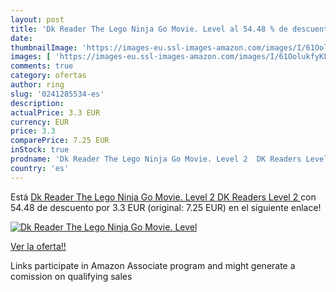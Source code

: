 ```yaml
---
layout: post
title: 'Dk Reader The Lego Ninja Go Movie. Level al 54.48 % de descuento'
date: 
thumbnailImage: 'https://images-eu.ssl-images-amazon.com/images/I/61OolukfyKL._SL200_.jpg'
images: [ 'https://images-eu.ssl-images-amazon.com/images/I/61OolukfyKL._SL200_.jpg' ]
comments: true
category: ofertas
author: ring
slug: '0241285534-es'
description:
actualPrice: 3.3 EUR
currency: EUR
price: 3.3
comparePrice: 7.25 EUR
inStock: true
prodname: 'Dk Reader The Lego Ninja Go Movie. Level 2  DK Readers Level 2 '
country: 'es'
---
```


Está [Dk Reader The Lego Ninja Go Movie. Level 2  DK Readers Level 2 ](https://www.amazon.es/dp/0241285534/?tag=tolees-21) con 54.48 de descuento por 3.3 EUR (original: 7.25 EUR) en el siguiente enlace!

[![Dk Reader The Lego Ninja Go Movie. Level](https://images-eu.ssl-images-amazon.com/images/I/61OolukfyKL._SL200_.jpg)](https://www.amazon.es/dp/0241285534/?tag=tolees-21)

[Ver la oferta!!](https://www.amazon.es/dp/0241285534/?tag=tolees-21)

Links participate in Amazon Associate program and might generate a comission on qualifying sales


